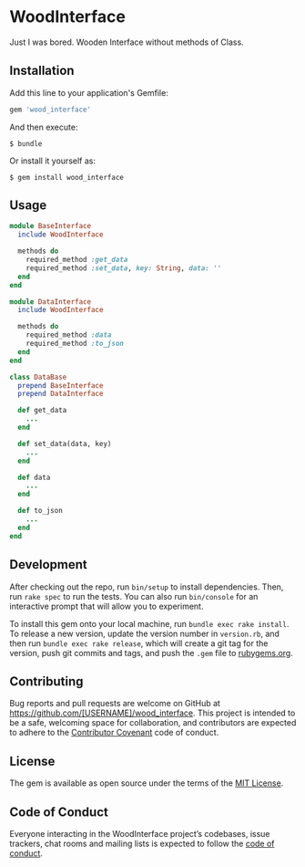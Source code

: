 # WoodInterface

 Just I was bored. Wooden Interface without methods of Class.

## Installation

Add this line to your application's Gemfile:

```ruby
gem 'wood_interface'
```

And then execute:

    $ bundle

Or install it yourself as:

    $ gem install wood_interface

## Usage

```ruby
module BaseInterface
  include WoodInterface

  methods do
    required_method :get_data
    required_method :set_data, key: String, data: ''
  end
end

module DataInterface
  include WoodInterface

  methods do
    required_method :data
    required_method :to_json
  end
end

class DataBase
  prepend BaseInterface
  prepend DataInterface

  def get_data
    ...
  end

  def set_data(data, key)
    ...
  end

  def data
    ...
  end

  def to_json
    ...
  end
end
```

## Development

After checking out the repo, run `bin/setup` to install dependencies. Then, run `rake spec` to run the tests. You can also run `bin/console` for an interactive prompt that will allow you to experiment.

To install this gem onto your local machine, run `bundle exec rake install`. To release a new version, update the version number in `version.rb`, and then run `bundle exec rake release`, which will create a git tag for the version, push git commits and tags, and push the `.gem` file to [rubygems.org](https://rubygems.org).

## Contributing

Bug reports and pull requests are welcome on GitHub at https://github.com/[USERNAME]/wood_interface. This project is intended to be a safe, welcoming space for collaboration, and contributors are expected to adhere to the [Contributor Covenant](http://contributor-covenant.org) code of conduct.

## License

The gem is available as open source under the terms of the [MIT License](https://opensource.org/licenses/MIT).

## Code of Conduct

Everyone interacting in the WoodInterface project’s codebases, issue trackers, chat rooms and mailing lists is expected to follow the [code of conduct](https://github.com/[USERNAME]/wood_interface/blob/master/CODE_OF_CONDUCT.md).
